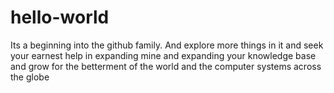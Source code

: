 # hello-world
Its a beginning into the github family. And explore more things in it and seek your earnest help in expanding mine and expanding your knowledge base and grow for the betterment of the world and the computer systems across the globe
